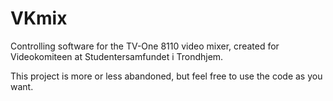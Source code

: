 VKmix
=====

Controlling software for the TV-One 8110 video mixer, created for Videokomiteen at Studentersamfundet i Trondhjem.

This project is more or less abandoned, but feel free to use the code as you want.
